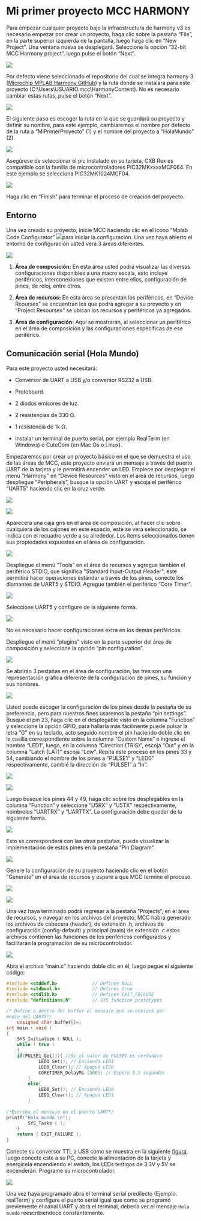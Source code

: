 # Mi primer proyecto MCC HARMONY

Para empezar cualquier proyecto bajo la infraestructura de harmony v3 es necesario empezar por crear un proyecto, haga clic sobre la pestaña “File”, en la parte superior izquierda de la pantalla, luego haga clic en “New Project”. Una ventana nueva se desplegará. Seleccione la opción “32-bit MCC Harmony project”, luego pulse el botón “Next”. 

![](https://github.com/CXBRexDevs/Codigos-ejemplo-CXB/blob/main/images/PrimerProyecto1.png?raw=true)

Por defecto viene seleccionado el repositorio del cual se integra harmony 3 ([Microchip MPLAB Harmony GitHub](https://github.com/Microchip-MPLAB-Harmony/)) y la ruta donde se instalará para este proyecto (C:\Users\USUARIO\.mcc\HarmonyContent). No es necesario cambiar estas rutas, pulse el botón “Next”.

![](https://github.com/CXBRexDevs/Codigos-ejemplo-CXB/blob/main/images/PrimerProyecto2.png?raw=true)

El siguiente paso es escoger la ruta en la que se guardará su proyecto y definir su nombre, para este ejemplo, cambiaremos el nombre por defecto de la ruta a “MiPrimerProyecto” (1) y el nombre del proyecto a “HolaMundo” (2).

![](https://github.com/CXBRexDevs/Codigos-ejemplo-CXB/blob/main/images/PrimerProyecto3.png?raw=true)

Asegúrese de seleccionar el pic instalado en su tarjeta, CXB Rex es compatible con la familia de microcontroladores PIC32MKxxxxMCF064. En este ejemplo se selecciona PIC32MK1024MCF04.

![](https://github.com/CXBRexDevs/Codigos-ejemplo-CXB/blob/main/images/PrimerProyecto4.png?raw=true)

Haga clic en “Finish” para terminar el proceso de creación del proyecto.

## Entorno

Una vez creado su proyecto, inicie MCC haciendo clic en el icono “Mplab Code Configurator” ![](https://github.com/CXBRexDevs/Codigos-ejemplo-CXB/blob/main/images/MCCBOTON.png?raw=true)para iniciar la configuración. Una vez haya abierto el entorno de configuración usted verá 3 áreas diferentes.

![](https://github.com/CXBRexDevs/Codigos-ejemplo-CXB/blob/main/images/PrimerProyecto5.png?raw=true)

1. **Área de composición:** En esta área usted podrá visualizar las diversas configuraciones disponibles a una macro escala, esto incluye periféricos, interconexiones que existen entre ellos, configuración de pines, de reloj, entre otros.

2. **Área de recursos:** En esta área se presentan los periféricos, en “Device Reourses” se encuentran los que podrá agregar a su proyecto y en “Project Resourses” se ubican los recursos y periféricos ya agregados.

3. **Área de configuración:** Aquí se mostrarán, al seleccionar un periférico en el área de composición y las configuraciones específicas de ese periférico.

## Comunicación serial (Hola Mundo)

Para este proyecto usted necesitará:

- Conversor de UART a USB y/o conversor RS232 a USB. 

- Protoboard.

- 2 diodos emisores de luz.

- 2 resistencias de 330 Ω.

- 1 resistencia de 1k Ω.

- Instalar un terminal de puerto serial, por ejemplo RealTerm (en Windows) o CuteCom (en Mac Os o Linux).

Empezaremos por crear un proyecto básico en el que se demuestra el uso de las áreas de MCC, este proyecto enviará un mensaje a través del puerto UART de la tarjeta y le permitirá encender un LED. Empiece por desplegar el menú “Harmony” en “Device Resources” visto en el área de recursos, luego despliegue “Peripherals”, busque la opción UART y escoja el periférico “UART5” haciendo clic en la cruz verde.

![](https://github.com/CXBRexDevs/Codigos-ejemplo-CXB/blob/main/images/PrimerProyecto6.png?raw=true)

![](https://github.com/CXBRexDevs/Codigos-ejemplo-CXB/blob/main/images/PrimerProyecto7.png?raw=true)

Aparecerá una caja gris en el área de composición, al hacer clic sobre cualquiera de los cajones en este espacio, este se verá seleccionado, se indica con el recuadro verde a su alrededor. Los ítems seleccionados tienen sus propiedades expuestas en el área de configuración.

![](https://github.com/CXBRexDevs/Codigos-ejemplo-CXB/blob/main/images/PrimerProyecto8.png?raw=true)

Despliegue el menú “Tools” en el área de recursos y agregue también el periférico STDIO, que significa "*S*tandard *I*nput-*O*utput *H*eader", este permitirá hacer operaciones estándar a través de los pines, conecte los diamantes de UART5 y STDIO. Agregue también el periférico “Core Timer”.

![](https://github.com/CXBRexDevs/Codigos-ejemplo-CXB/blob/main/images/PrimerProyecto9.png?raw=true)

Seleccione UART5 y configure de la siguiente forma.

![](https://github.com/CXBRexDevs/Codigos-ejemplo-CXB/blob/main/images/PrimerProyecto10.png?raw=true)

No es necesario hacer configuraciones extra en los demás periféricos.

Despliegue el menú “plugins” visto en la parte superior del área de composición y seleccione la opción “pin configuration”.

![](https://github.com/CXBRexDevs/Codigos-ejemplo-CXB/blob/main/images/PrimerProyecto11.png?raw=true)

Se abrirán 3 pestañas en el área de configuración, las tres son una representación gráfica diferente de la configuración de pines, su función y sus nombres.

![](https://github.com/CXBRexDevs/Codigos-ejemplo-CXB/blob/main/images/PrimerProyecto12.png?raw=true)

Usted puede escoger la configuración de los pines desde la pestaña de su preferencia, pero para nuestros fines usaremos la pestaña “pin settings”. Busque el pin 23, haga clic en el desplegable visto en la columna “Function” y seleccione la opción GPIO, para hallarla más fácilmente puede pulsar la letra “G” en su teclado, acto seguido nombre el pin haciendo doble clic en la casilla correspondiente sobre la columna “Custom Name” e ingrese el nombre “LED1”, luego, en la columna “Direction (TRIS)”, escoja “Out” y en la columna “Latch (LAT)” escoja “Low”. Repita este proceso en los pines 33 y 54, cambiando el nombre de los pines a “PULSE1” y “LED0” respectivamente, cambié la dirección de “PULSE1” a “In”.

![](https://github.com/CXBRexDevs/Codigos-ejemplo-CXB/blob/main/images/PrimerProyecto13.png?raw=true)

![](https://github.com/CXBRexDevs/Codigos-ejemplo-CXB/blob/main/images/PrimerProyecto14.png?raw=true)

Luego busque los pines 44 y 49, haga clic sobre los desplegables en la columna “Function” y seleccione “U5RX” y “U5TX” respectivamente, nómbrelos “UARTRX” y “UARTTX”. La configuración debe quedar de la siguiente forma.

![](https://github.com/CXBRexDevs/Codigos-ejemplo-CXB/blob/main/images/PrimerProyecto15.png?raw=true)

Esto se corresponderá con las otras pestañas, puede visualizar la implementación de estos pines en la pestaña “Pin Diagram”.

![](https://github.com/CXBRexDevs/Codigos-ejemplo-CXB/blob/main/images/PrimerProyecto16.png?raw=true)

Genere la configuración de su proyecto haciendo clic en el botón “Generate” en el área de recursos y espere a que MCC termine el proceso.

![](https://github.com/CXBRexDevs/Codigos-ejemplo-CXB/blob/main/images/PrimerProyecto17.png?raw=true)

![](https://github.com/CXBRexDevs/Codigos-ejemplo-CXB/blob/main/images/PrimerProyecto18.png?raw=true)

Una vez haya terminado podrá regresar a la pestaña “Projects”, en el área de recursos, y navegar en los archivos del proyecto, MCC habrá generado los archivos de cabecera (header), de extensión .h, archivos de configuración (config-default) y principal (main) de extensión .c estos archivos contienen las funciones de los periféricos configurados y facilitarán la programación de su microcontrolador.

![](https://github.com/CXBRexDevs/Codigos-ejemplo-CXB/blob/main/images/PrimerProyecto19.png?raw=true)

Abra el archivo “main.c” haciendo doble clic en él, luego pegue el siguiente código:

```c
#include <stddef.h>            	// Defines NULL
#include <stdbool.h>           	// Defines true
#include <stdlib.h>            	// Defines EXIT_FAILURE
#include "definitions.h"    	// SYS function prototypes

/* Define a dentro del buffer el mensaje que se enviará por
medio del UART5*/
	unsigned char buffer[]=;
int main ( void )
{
	SYS_Initialize ( NULL );
	while ( true )
	{
	if(PULSE1_Get()){ //Si el valor de PULSE1 es verdadero
        	LED1_Set(); // Encienda LED1
        	LED0_Clear(); // Apague LED0
        	CORETIMER_DelayMs (500); // Espere 0.5 segundos
    	}
    	else{
        	LED0_Set(); // Encienda LED0
        	LED1_Clear(); // Apague LED1
    	}
	
/*Escriba el mensaje en el puerto UART*/
printf("Hola mundo \n");
    	SYS_Tasks ( );
	}
	return ( EXIT_FAILURE );
}

```
Conecte su conversor TTL a USB como se muestra en la siguiente [figura](https://github.com/CXBRexDevs/Codigos-ejemplo-CXB/blob/main/images/CXBUART.png?raw=true), luego conecte este a su PC, conecte la alimentación de la tarjeta y energicela encendiendo el switch, los LEDs testigos de 3.3V y 5V se encenderán. Programe su microcontrolador.

![](https://github.com/CXBRexDevs/Codigos-ejemplo-CXB/blob/main/images/CXBUART.png?raw=true)

Una vez haya programado abra el terminal serial predilecto (Ejemplo: realTerm) y configure el puerto serial igual que como se programó previemente el canal UART y abra el terminal, debería ver el mensaje ```Hola mundo``` reescribiendoce constantemente.

